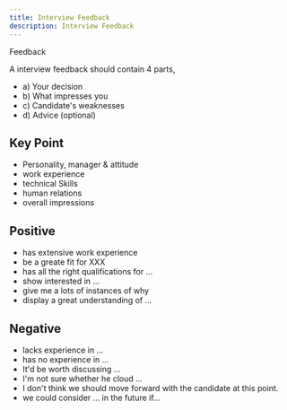 ```yaml
---
title: Interview Feedback
description: Interview Feedback
---
```


Feedback

A interview feedback should contain 4 parts,

- a) Your decision
- b) What impresses you
- c) Candidate's weaknesses
- d) Advice (optional)

## Key Point

- Personality, manager & attitude
- work experience
- technical Skills
- human relations
- overall impressions

## Positive

- has extensive work experience
- be a greate fit for XXX
- has all the right qualifications for ...
- show interested in ...
- give me a lots of instances of why
- display a great understanding of ...

## Negative

- lacks experience in ...
- has no experience in ...
- It'd be worth discussing ...
- I'm not sure whether he cloud ...
- I don't think we should move forward with the candidate at this point.
- we could consider ... in the future if...
